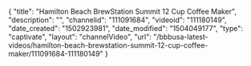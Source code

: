 {
    "title": "Hamilton Beach BrewStation Summit 12 Cup Coffee Maker",
    "description": "",
    "channelid": "111091684",
    "videoid": "111180149",
    "date_created": "1502923981",
    "date_modified": "1504049177",
    "type": "captivate",
    "layout": "channelVideo",
    "url": "\/bbbusa-latest-videos\/hamilton-beach-brewstation-summit-12-cup-coffee-maker\/111091684-111180149"
}